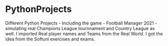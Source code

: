 # PythonProjects
Different Python Projects - Including the game - Football Manager 2021 - simulating real Champions League tournnament and Country League as well. I imported Real player names and Teams from the Real World. I got the idea from the Softuni exercises and exams.  
